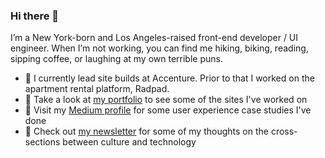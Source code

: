 ### Hi there 👋

I’m a New York-born and Los Angeles-raised front-end developer / UI engineer. When I’m not working, you can find me hiking, biking, reading, sipping coffee, or laughing at my own terrible puns.

- 🔭 I currently lead site builds at Accenture. Prior to that I worked on the apartment rental platform, Radpad.
- 🎨 Take a look at [my portfolio](https://itsjustmath.net/) to see some of the sites I've worked on
- 🧐 Visit my [Medium profile](https://medium.com/@itsjustmath) for some user experience case studies I've done
- 📝 Check out [my newsletter](https://itsjustmath.substack.com/) for some of my thoughts on the cross-sections between culture and technology

<!--
**itsjustmath/itsjustmath** is a ✨ _special_ ✨ repository because its `README.md` (this file) appears on your GitHub profile.

Here are some ideas to get you started:

- 🔭 I’m currently working on ...
- 🌱 I’m currently learning ...
- 👯 I’m looking to collaborate on ...
- 🤔 I’m looking for help with ...
- 💬 Ask me about ...
- 📫 How to reach me: ...
- 😄 Pronouns: ...
- ⚡ Fun fact: ...
-->
